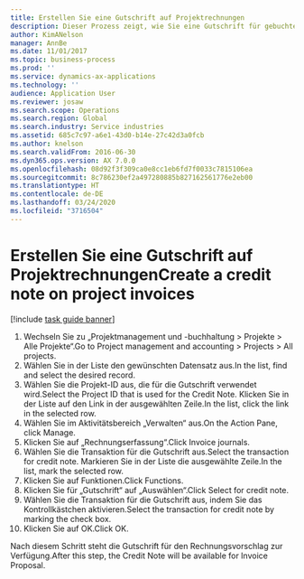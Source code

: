```yaml
---
title: Erstellen Sie eine Gutschrift auf Projektrechnungen
description: Dieser Prozess zeigt, wie Sie eine Gutschrift für gebuchte Projektrechnungen erstellen.
author: KimANelson
manager: AnnBe
ms.date: 11/01/2017
ms.topic: business-process
ms.prod: ''
ms.service: dynamics-ax-applications
ms.technology: ''
audience: Application User
ms.reviewer: josaw
ms.search.scope: Operations
ms.search.region: Global
ms.search.industry: Service industries
ms.assetid: 685c7c97-a6e1-43d0-b14e-27c42d3a0fcb
ms.author: knelson
ms.search.validFrom: 2016-06-30
ms.dyn365.ops.version: AX 7.0.0
ms.openlocfilehash: 08d92f3f309ca0e8cc1eb6fd7f0033c7815106ea
ms.sourcegitcommit: 8c786230ef2a497280885b827162561776e2eb00
ms.translationtype: HT
ms.contentlocale: de-DE
ms.lasthandoff: 03/24/2020
ms.locfileid: "3716504"
---
```

# <a name="create-a-credit-note-on-project-invoices"></a><span data-ttu-id="110ec-103">Erstellen Sie eine Gutschrift auf Projektrechnungen</span><span class="sxs-lookup"><span data-stu-id="110ec-103">Create a credit note on project invoices</span></span>

[!include [task guide banner](../../includes/task-guide-banner.md)]

1. <span data-ttu-id="110ec-104">Wechseln Sie zu „Projektmanagement und -buchhaltung > Projekte > Alle Projekte“.</span><span class="sxs-lookup"><span data-stu-id="110ec-104">Go to Project management and accounting > Projects > All projects.</span></span> 
2. <span data-ttu-id="110ec-105">Wählen Sie in der Liste den gewünschten Datensatz aus.</span><span class="sxs-lookup"><span data-stu-id="110ec-105">In the list, find and select the desired record.</span></span> 
3. <span data-ttu-id="110ec-106">Wählen Sie die Projekt-ID aus, die für die Gutschrift verwendet wird.</span><span class="sxs-lookup"><span data-stu-id="110ec-106">Select the Project ID that is used for the Credit Note.</span></span> <span data-ttu-id="110ec-107">Klicken Sie in der Liste auf den Link in der ausgewählten Zeile.</span><span class="sxs-lookup"><span data-stu-id="110ec-107">In the list, click the link in the selected row.</span></span> 
4. <span data-ttu-id="110ec-108">Wählen Sie im Aktivitätsbereich „Verwalten“ aus.</span><span class="sxs-lookup"><span data-stu-id="110ec-108">On the Action Pane, click Manage.</span></span> 
5. <span data-ttu-id="110ec-109">Klicken Sie auf „Rechnungserfassung“.</span><span class="sxs-lookup"><span data-stu-id="110ec-109">Click Invoice journals.</span></span> 
6. <span data-ttu-id="110ec-110">Wählen Sie die Transaktion für die Gutschrift aus.</span><span class="sxs-lookup"><span data-stu-id="110ec-110">Select the transaction for credit note.</span></span> <span data-ttu-id="110ec-111">Markieren Sie in der Liste die ausgewählte Zeile.</span><span class="sxs-lookup"><span data-stu-id="110ec-111">In the list, mark the selected row.</span></span> 
7. <span data-ttu-id="110ec-112">Klicken Sie auf Funktionen.</span><span class="sxs-lookup"><span data-stu-id="110ec-112">Click Functions.</span></span> 
8. <span data-ttu-id="110ec-113">Klicken Sie für „Gutschrift“ auf „Auswählen“.</span><span class="sxs-lookup"><span data-stu-id="110ec-113">Click Select for credit note.</span></span> 
9. <span data-ttu-id="110ec-114">Wählen Sie die Transaktion für die Gutschrift aus, indem Sie das Kontrollkästchen aktivieren.</span><span class="sxs-lookup"><span data-stu-id="110ec-114">Select the transaction for credit note by marking the check box.</span></span>
10. <span data-ttu-id="110ec-115">Klicken Sie auf OK.</span><span class="sxs-lookup"><span data-stu-id="110ec-115">Click OK.</span></span> 

<span data-ttu-id="110ec-116">Nach diesem Schritt steht die Gutschrift für den Rechnungsvorschlag zur Verfügung.</span><span class="sxs-lookup"><span data-stu-id="110ec-116">After this step, the Credit Note will be available for Invoice Proposal.</span></span>
